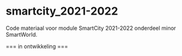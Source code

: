 # smartcity_2021-2022
Code materiaal voor module SmartCity 2021-2022 onderdeel minor SmartWorld.

=== in ontwikkeling ===
